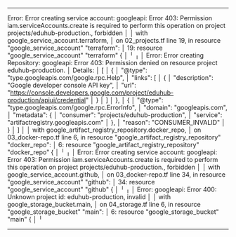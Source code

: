 
**************************
 Error: Error creating service account: googleapi: Error 403: Permission iam.serviceAccounts.create is required to perform this operation on project projects/eduhub-production., forbidden
│ 
│   with google_service_account.terraform,
│   on 02_projects.tf line 19, in resource "google_service_account" "terraform":
│   19: resource "google_service_account" "terraform" {
│ 
╵
╷
│ Error: Error creating Repository: googleapi: Error 403: Permission denied on resource project eduhub-production.
│ Details:
│ [
│   {
│     "@type": "type.googleapis.com/google.rpc.Help",
│     "links": [
│       {
│         "description": "Google developer console API key",
│         "url": "https://console.developers.google.com/project/eduhub-production/apiui/credential"
│       }
│     ]
│   },
│   {
│     "@type": "type.googleapis.com/google.rpc.ErrorInfo",
│     "domain": "googleapis.com",
│     "metadata": {
│       "consumer": "projects/eduhub-production",
│       "service": "artifactregistry.googleapis.com"
│     },
│     "reason": "CONSUMER_INVALID"
│   }
│ ]
│ 
│   with google_artifact_registry_repository.docker_repo,
│   on 03_docker-repo.tf line 6, in resource "google_artifact_registry_repository" "docker_repo":
│    6: resource "google_artifact_registry_repository" "docker_repo" {
│ 
╵
╷
│ Error: Error creating service account: googleapi: Error 403: Permission iam.serviceAccounts.create is required to perform this operation on project projects/eduhub-production., forbidden
│ 
│   with google_service_account.github,
│   on 03_docker-repo.tf line 34, in resource "google_service_account" "github":
│   34: resource "google_service_account" "github" {
│ 
╵
╷
│ Error: googleapi: Error 400: Unknown project id: eduhub-production, invalid
│ 
│   with google_storage_bucket.main,
│   on 04_storage.tf line 6, in resource "google_storage_bucket" "main":
│    6: resource "google_storage_bucket" "main" {
│ 
╵
*****************************

